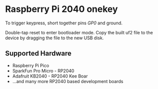 # Raspberry Pi 2040 onekey

To trigger keypress, short together pins *GP0* and ground.

Double-tap reset to enter bootloader mode. Copy the built uf2 file to the device by dragging the file to the new USB disk.

## Supported Hardware

* Raspberry Pi Pico
* SparkFun Pro Micro - RP2040
* Adafruit KB2040 - RP2040 Kee Boar
* ...and many more RP2040 based development boards
